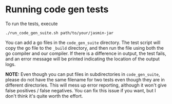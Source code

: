 # Running code gen tests

To run the tests, execute 
```
./run_code_gen_suite.sh path/to/your/jasmin-jar
```

You can add a go files in the `code_gen_suite` directory. The test script will copy the go file to the `_build` directory, and then run the file using both the go compiler and our compiler. If there is a difference in output, the test fails, and an error message will be printed indicating the location of the output logs. 

**NOTE:** Even though you can put files in subdirectories in `code_gen_suite`, please do not have the same filename for two tests even though they are in different directories. This will mess up error reporting, although it won't give false positives / false negatives. You can fix this issue if you want, but I don't think it's quite worth the effort. 
